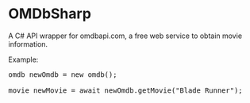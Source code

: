 # OMDbSharp
A C# API wrapper for <a ref="http://omdbapi.com/" target="_blank">omdbapi.com</a>, a free web service to obtain movie information.

Example:

<pre>omdb newOmdb = new omdb();<br/>
movie newMovie = await newOmdb.getMovie("Blade Runner");</pre>
